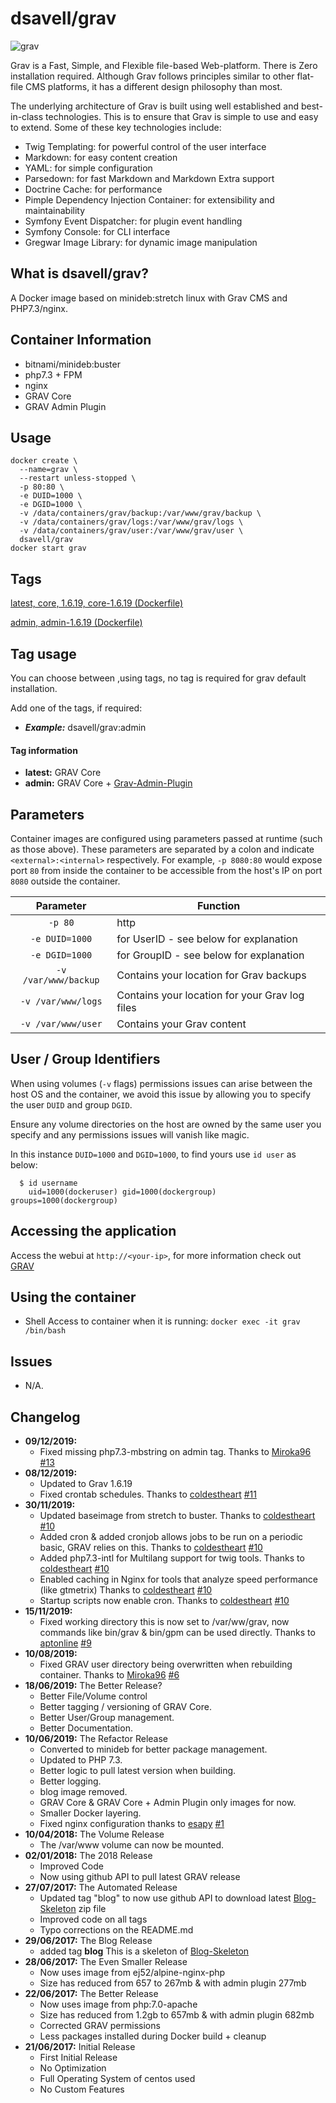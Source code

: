 # dsavell/grav

![grav](https://getgrav-grav.netdna-ssl.com/user/pages/media/grav-logo.svg)

Grav is a Fast, Simple, and Flexible file-based Web-platform. There is Zero installation required. Although Grav follows principles similar to other flat-file CMS platforms, it has a different design philosophy than most.

The underlying architecture of Grav is built using well established and best-in-class technologies. This is to ensure that Grav is simple to use and easy to extend. Some of these key technologies include:

* Twig Templating: for powerful control of the user interface
* Markdown: for easy content creation
* YAML: for simple configuration
* Parsedown: for fast Markdown and Markdown Extra support
* Doctrine Cache: for performance
* Pimple Dependency Injection Container: for extensibility and maintainability
* Symfony Event Dispatcher: for plugin event handling
* Symfony Console: for CLI interface
* Gregwar Image Library: for dynamic image manipulation

## What is dsavell/grav?

A Docker image based on minideb:stretch linux with Grav CMS and PHP7.3/nginx.

## Container Information

+ bitnami/minideb:buster
+ php7.3 + FPM
+ nginx
+ GRAV Core
+ GRAV Admin Plugin

## Usage

```
docker create \
  --name=grav \
  --restart unless-stopped \
  -p 80:80 \
  -e DUID=1000 \
  -e DGID=1000 \
  -v /data/containers/grav/backup:/var/www/grav/backup \
  -v /data/containers/grav/logs:/var/www/grav/logs \
  -v /data/containers/grav/user:/var/www/grav/user \
  dsavell/grav
docker start grav
```

## Tags

[latest, core, 1.6.19, core-1.6.19 (Dockerfile)](https://github.com/dsavell/docker-grav/blob/master/Dockerfile.gravcore)

[admin, admin-1.6.19 (Dockerfile)](https://github.com/dsavell/docker-grav/blob/master/Dockerfile.gravcoreadmin)

## Tag usage
You can choose between ,using tags, no tag is required for grav default installation.

Add one of the tags,  if required:

+ ***Example:*** dsavell/grav:admin

#### Tag information
+ **latest:** GRAV Core
+ **admin:** GRAV Core + [Grav-Admin-Plugin](https://github.com/getgrav/grav-plugin-admin)

## Parameters

Container images are configured using parameters passed at runtime (such as those above). These parameters are separated by a colon and indicate `<external>:<internal>` respectively. For example, `-p 8080:80` would expose port `80` from inside the container to be accessible from the host's IP on port `8080` outside the container.

| Parameter | Function |
| :----: | --- |
| `-p 80` | http |
| `-e DUID=1000` | for UserID - see below for explanation |
| `-e DGID=1000` | for GroupID - see below for explanation |
| `-v /var/www/backup` | Contains your location for Grav backups |
| `-v /var/www/logs` | Contains your location for your Grav log files |
| `-v /var/www/user` | Contains your Grav content |

## User / Group Identifiers

When using volumes (`-v` flags) permissions issues can arise between the host OS and the container, we avoid this issue by allowing you to specify the user `DUID` and group `DGID`.

Ensure any volume directories on the host are owned by the same user you specify and any permissions issues will vanish like magic.

In this instance `DUID=1000` and `DGID=1000`, to find yours use `id user` as below:

```
  $ id username
    uid=1000(dockeruser) gid=1000(dockergroup) groups=1000(dockergroup)
```

## Accessing the application
Access the webui at `http://<your-ip>`, for more information check out [GRAV](https://getgrav.org/)

## Using the container

+ Shell Access to container when it is running: `docker exec -it grav /bin/bash`

## Issues

+ N/A.

## Changelog
+ **09/12/2019:**
	- Fixed missing php7.3-mbstring on admin tag. Thanks to [Miroka96](https://github.com/Miroka96) [#13](https://github.com/dsavell/docker-grav/pull/13)
+ **08/12/2019:**
	- Updated to Grav 1.6.19
	- Fixed crontab schedules. Thanks to [coldestheart](https://github.com/coldestheart) [#11](https://github.com/dsavell/docker-grav/pull/11)
+ **30/11/2019:**
	- Updated baseimage from stretch to buster. Thanks to [coldestheart](https://github.com/coldestheart) [#10](https://github.com/dsavell/docker-grav/pull/10)
	- Added cron & added cronjob allows jobs to be run on a periodic basic, GRAV relies on this. Thanks to [coldestheart](https://github.com/coldestheart) [#10](https://github.com/dsavell/docker-grav/pull/10)
	- Added php7.3-intl for Multilang support for twig tools. Thanks to [coldestheart](https://github.com/coldestheart) [#10](https://github.com/dsavell/docker-grav/pull/10)
	- Enabled caching in Nginx for tools that analyze speed performance (like gtmetrix) Thanks to [coldestheart](https://github.com/coldestheart) [#10](https://github.com/dsavell/docker-grav/pull/10)
	- Startup scripts now enable cron. Thanks to [coldestheart](https://github.com/coldestheart) [#10](https://github.com/dsavell/docker-grav/pull/10)
+ **15/11/2019:**
	- Fixed working directory this is now set to /var/ww/grav, now commands like bin/grav & bin/gpm can be used directly. Thanks to [aptonline](https://github.com/aptonline) [#9](https://github.com/dsavell/docker-grav/issues/9)
+ **10/08/2019:**
	- Fixed GRAV user directory being overwritten when rebuilding container. Thanks to [Miroka96](https://github.com/Miroka96) [#6](https://github.com/dsavell/docker-grav/issues/6)
+ **18/06/2019:** The Better Release?
	- Better File/Volume control
	- Better tagging / versioning of GRAV Core.
	- Better User/Group management.
	- Better Documentation.
+ **10/06/2019:** The Refactor Release
	- Converted to minideb for better package management.
	- Updated to PHP 7.3.
	- Better logic to pull latest version when building.
	- Better logging.
	- blog image removed.
	- GRAV Core & GRAV Core + Admin Plugin only images for now.
	- Smaller Docker layering.
	- Fixed nginx configuration thanks to [esapy](https://github.com/esapy) [#1](https://github.com/dsavell/docker-grav/issues/1)
+ **10/04/2018:** The Volume Release
	- The /var/www volume can now be mounted.
+ **02/01/2018:** The 2018 Release
	- Improved Code
	- Now using github API to pull latest GRAV release
+ **27/07/2017:** The Automated Release
	- Updated tag "blog" to now use github API to download latest [Blog-Skeleton](http://demo.getgrav.org/blog-skeleton) zip file
	- Improved code on all tags
	- Typo corrections on the README.md
+ **29/06/2017:** The Blog Release
	- added tag **blog** This is a skeleton of [Blog-Skeleton](http://demo.getgrav.org/blog-skeleton)
+ **28/06/2017:** The Even Smaller Release
	- Now uses image from ej52/alpine-nginx-php
	- Size has reduced from 657 to 267mb & with admin plugin 277mb
+ **22/06/2017:** The Better Release
	- Now uses image from php:7.0-apache
	- Size has reduced from 1.2gb to 657mb & with admin plugin 682mb
	- Corrected GRAV permissions
	- Less packages installed during Docker build + cleanup
+ **21/06/2017:** Initial Release
	- First Initial Release
	- No Optimization
	- Full Operating System of centos used
	- No Custom Features
